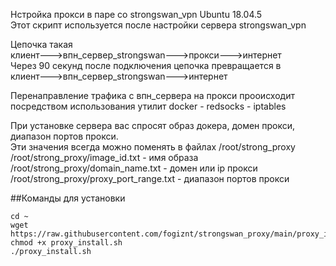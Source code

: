 Нстройка прокси в паре со strongswan_vpn Ubuntu 18.04.5  
Этот скрипт используется после настройки сервера strongswan_vpn  

Цепочка такая  
клиент--->впн_сервер_strongswan--->прокси--->интернет  
Через 90 секунд после подключения цепочка превращается в  
клиент--->впн_сервер_strongswan--->интернет  

Перенаправление трафика с впн_сервера на прокси прооисходит посредством использования утилит docker - redsocks - iptables  

При установке сервера вас спросят образ докера, домен прокси, диапазон портов прокси.  
Эти значения всегда можно поменять в файлах /root/strong_proxy  
/root/strong_proxy/image_id.txt - имя образа  
/root/strong_proxy/domain_name.txt - домен или ip прокси  
/root/strong_proxy/proxy_port_range.txt - диапазон портов прокси  

##Команды для установки  
``` 
cd ~
wget https://raw.githubusercontent.com/fogiznt/strongswan_proxy/main/proxy_install.sh
chmod +x proxy_install.sh
./proxy_install.sh
```

